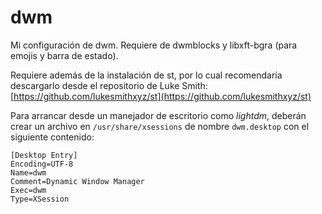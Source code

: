 # dwm

Mi configuración de dwm. Requiere de dwmblocks y libxft-bgra (para emojis y barra de estado).

Requiere además de la instalación de st, por lo cual recomendaría descargarlo desde el repositorio de Luke Smith: [https://github.com/lukesmithxyz/st](https://github.com/lukesmithxyz/st)

Para arrancar desde un manejador de escritorio como _lightdm_, deberán crear un archivo en `/usr/share/xsessions` de nombre `dwm.desktop` con el siguiente contenido:

```
[Desktop Entry]
Encoding=UTF-8
Name=dwm
Comment=Dynamic Window Manager
Exec=dwm
Type=XSession
```
